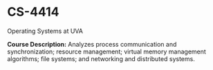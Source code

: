# CS-4414
Operating Systems at UVA

**Course Description:** Analyzes process communication and synchronization; resource management; virtual memory management algorithms; file systems; and networking and distributed systems.
